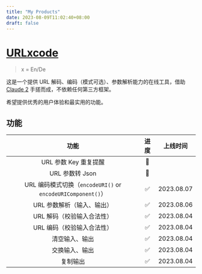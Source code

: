 ```yaml
---
title: "My Products"
date: 2023-08-09T11:02:40+08:00
draft: false
---
```


# [URLxcode](https://www.urlxcode.com/)

> x = En/De

这是一个提供 URL 解码、编码（模式可选）、参数解析能力的在线工具，借助 [Claude 2](https://claude.ai/) 手搓而成，不依赖任何第三方框架。

希望提供优秀的用户体验和最实用的功能。

## 功能

| 功能 | 进度 | 上线时间 |
| :-: | :-: | :-: |
| URL 参数 Key 重复提醒 | 🚧 | |
| URL 参数转 Json | 🚧 | |
| URL 编码模式切换（`encodeURI()` or `encodeURIComponent()`） | ✅ | 2023.08.07 |
| URL 参数解析（输入、输出） | ✅ | 2023.08.06 |
| URL 解码（校验输入合法性） | ✅ | 2023.08.04 |
| URL 编码（校验输入合法性） | ✅ | 2023.08.04 |
| 清空输入、输出 | ✅ | 2023.08.04 |
| 交换输入、输出 | ✅ | 2023.08.04 |
| 复制输出 | ✅ | 2023.08.04 |